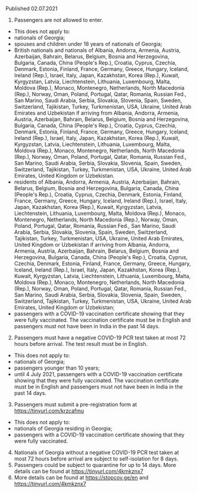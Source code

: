 Published 02.07.2021
1. Passengers are not allowed to enter.
- This does not apply to:
- nationals of Georgia;
- spouses and children under 18 years of nationals of Georgia;
- British nationals and nationals of Albania, Andorra, Armenia, Austria, Azerbaijan, Bahrain, Belarus, Belgium, Bosnia and Herzegovina, Bulgaria, Canada, China (People's Rep.), Croatia, Cyprus, Czechia, Denmark, Estonia, Finland, France, Germany, Greece, Hungary, Iceland, Ireland (Rep.), Israel, Italy, Japan, Kazakhstan, Korea (Rep.), Kuwait, Kyrgyzstan, Latvia, Liechtenstein, Lithuania, Luxembourg, Malta, Moldova (Rep.), Monaco, Montenegro, Netherlands, North Macedonia (Rep.), Norway, Oman, Poland, Portugal, Qatar, Romania, Russian Fed., San Marino, Saudi Arabia, Serbia, Slovakia, Slovenia, Spain, Sweden, Switzerland, Tajikistan, Turkey, Turkmenistan, USA, Ukraine, United Arab Emirates and Uzbekistan if arriving from Albania, Andorra, Armenia, Austria, Azerbaijan, Bahrain, Belarus, Belgium, Bosnia and Herzegovina, Bulgaria, Canada, China (People's Rep.), Croatia, Cyprus, Czechia, Denmark, Estonia, Finland, France, Germany, Greece, Hungary, Iceland, Ireland (Rep.), Israel, Italy, Japan, Kazakhstan, Korea (Rep.), Kuwait, Kyrgyzstan, Latvia, Liechtenstein, Lithuania, Luxembourg, Malta, Moldova (Rep.), Monaco, Montenegro, Netherlands, North Macedonia (Rep.), Norway, Oman, Poland, Portugal, Qatar, Romania, Russian Fed., San Marino, Saudi Arabia, Serbia, Slovakia, Slovenia, Spain, Sweden, Switzerland, Tajikistan, Turkey, Turkmenistan, USA, Ukraine, United Arab Emirates, United Kingdom or Uzbekistan.
- residents of Albania, Andorra, Armenia, Austria, Azerbaijan, Bahrain, Belarus, Belgium, Bosnia and Herzegovina, Bulgaria, Canada, China (People's Rep.), Croatia, Cyprus, Czechia, Denmark, Estonia, Finland, France, Germany, Greece, Hungary, Iceland, Ireland (Rep.), Israel, Italy, Japan, Kazakhstan, Korea (Rep.), Kuwait, Kyrgyzstan, Latvia, Liechtenstein, Lithuania, Luxembourg, Malta, Moldova (Rep.), Monaco, Montenegro, Netherlands, North Macedonia (Rep.), Norway, Oman, Poland, Portugal, Qatar, Romania, Russian Fed., San Marino, Saudi Arabia, Serbia, Slovakia, Slovenia, Spain, Sweden, Switzerland, Tajikistan, Turkey, Turkmenistan, USA, Ukraine, United Arab Emirates, United Kingdom or Uzbekistan if arriving from Albania, Andorra, Armenia, Austria, Azerbaijan, Bahrain, Belarus, Belgium, Bosnia and Herzegovina, Bulgaria, Canada, China (People's Rep.), Croatia, Cyprus, Czechia, Denmark, Estonia, Finland, France, Germany, Greece, Hungary, Iceland, Ireland (Rep.), Israel, Italy, Japan, Kazakhstan, Korea (Rep.), Kuwait, Kyrgyzstan, Latvia, Liechtenstein, Lithuania, Luxembourg, Malta, Moldova (Rep.), Monaco, Montenegro, Netherlands, North Macedonia (Rep.), Norway, Oman, Poland, Portugal, Qatar, Romania, Russian Fed., San Marino, Saudi Arabia, Serbia, Slovakia, Slovenia, Spain, Sweden, Switzerland, Tajikistan, Turkey, Turkmenistan, USA, Ukraine, United Arab Emirates, United Kingdom or Uzbekistan;
- passengers with a COVID-19 vaccination certificate showing that they were fully vaccinated. The vaccination certificate must be in English and passengers must not have been in India in the past 14 days.
2. Passengers must have a negative COVID-19 PCR test taken at most 72 hours before arrival. The test result must be in English.
- This does not apply to:
- nationals of Georgia;
- passengers younger than 10 years;
- until 4 July 2021, passengers with a COVID-19 vaccination certificate showing that they were fully vaccinated. The vaccination certificate must be in English and passengers must not have been in India in the past 14 days.
3. Passengers must submit a pre-registration form at <a href="https://tinyurl.com/krzcafmu">https://tinyurl.com/krzcafmu</a> 
- This does not apply to:
- nationals of Georgia residing in Georgia;
- passengers with a COVID-19 vaccination certificate showing that they were fully vaccinated.
4. Nationals of Georgia without a negative COVID-19 PCR test taken at most 72 hours before arrival are subject to self-isolation for 8 days.
5. Passengers could be subject to quarantine for up to 14 days. More details can be found at <a href="https://tinyurl.com/4kmkznx7">https://tinyurl.com/4kmkznx7</a> 
6. More details can be found at <a href="https://stopcov.ge/en">https://stopcov.ge/en</a> and <a href="https://tinyurl.com/4kmkznx7">https://tinyurl.com/4kmkznx7</a> 

